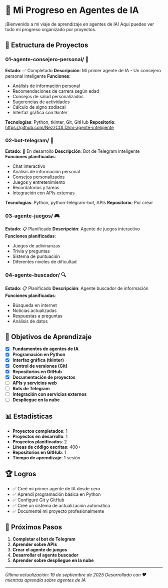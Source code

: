 # 🚀 Mi Progreso en Agentes de IA

¡Bienvenido a mi viaje de aprendizaje en agentes de IA! Aquí puedes ver todo mi progreso organizado por proyectos.

## 📁 Estructura de Proyectos

### 01-agente-consejero-personal/ 🤖
**Estado**: ✅ Completado
**Descripción**: Mi primer agente de IA - Un consejero personal inteligente
**Funciones**:
- Análisis de información personal
- Recomendaciones de carrera según edad
- Consejos de salud personalizados
- Sugerencias de actividades
- Cálculo de signo zodiacal
- Interfaz gráfica con tkinter

**Tecnologías**: Python, tkinter, Git, GitHub
**Repositorio**: https://github.com/NezzCOLD/mi-agente-inteligente

### 02-bot-telegram/ 📱
**Estado**: 🚧 En desarrollo
**Descripción**: Bot de Telegram inteligente
**Funciones planificadas**:
- Chat interactivo
- Análisis de información personal
- Consejos personalizados
- Juegos y entretenimiento
- Recordatorios y tareas
- Integración con APIs externas

**Tecnologías**: Python, python-telegram-bot, APIs
**Repositorio**: Por crear

### 03-agente-juegos/ 🎮
**Estado**: 📋 Planificado
**Descripción**: Agente de juegos interactivo
**Funciones planificadas**:
- Juegos de adivinanzas
- Trivia y preguntas
- Sistema de puntuación
- Diferentes niveles de dificultad

### 04-agente-buscador/ 🔍
**Estado**: 📋 Planificado
**Descripción**: Agente buscador de información
**Funciones planificadas**:
- Búsqueda en internet
- Noticias actualizadas
- Respuestas a preguntas
- Análisis de datos

## 🎯 Objetivos de Aprendizaje

- [x] **Fundamentos de agentes de IA**
- [x] **Programación en Python**
- [x] **Interfaz gráfica (tkinter)**
- [x] **Control de versiones (Git)**
- [x] **Repositorios en GitHub**
- [x] **Documentación de proyectos**
- [ ] **APIs y servicios web**
- [ ] **Bots de Telegram**
- [ ] **Integración con servicios externos**
- [ ] **Despliegue en la nube**

## 📊 Estadísticas

- **Proyectos completados**: 1
- **Proyectos en desarrollo**: 1
- **Proyectos planificados**: 2
- **Líneas de código escritas**: 400+
- **Repositorios en GitHub**: 1
- **Tiempo de aprendizaje**: 1 sesión

## 🏆 Logros

- ✅ Creé mi primer agente de IA desde cero
- ✅ Aprendí programación básica en Python
- ✅ Configuré Git y GitHub
- ✅ Creé un sistema de actualización automática
- ✅ Documenté mi proyecto profesionalmente

## 🚀 Próximos Pasos

1. **Completar el bot de Telegram**
2. **Aprender sobre APIs**
3. **Crear el agente de juegos**
4. **Desarrollar el agente buscador**
5. **Aprender sobre despliegue en la nube**

---

*Última actualización: 19 de septiembre de 2025*
*Desarrollado con ❤️ mientras aprendía sobre agentes de IA*
